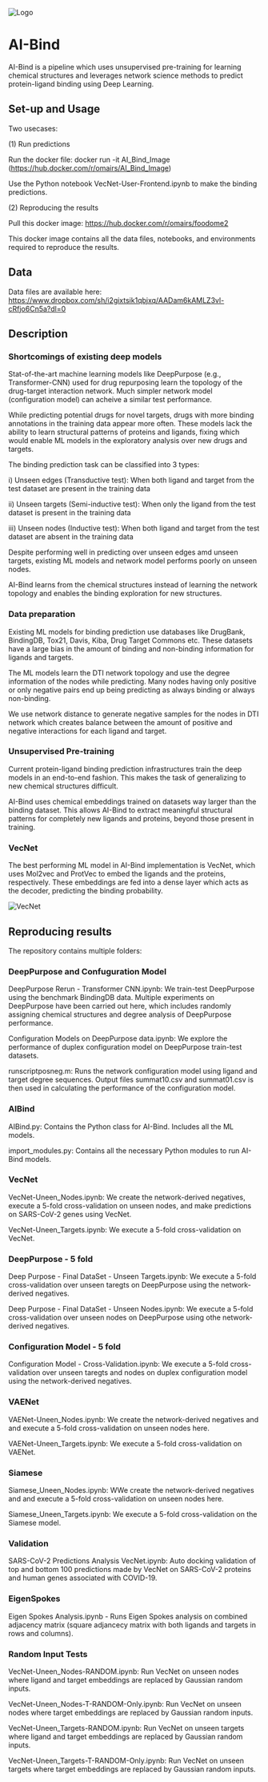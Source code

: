 ![Logo](https://github.com/ChatterjeeAyan/AI-Bind/blob/main/Images/NetSci_Logo.png)

# AI-Bind

AI-Bind is a pipeline which uses unsupervised pre-training for learning chemical structures and leverages network science methods to predict protein-ligand binding using Deep Learning. 

## Set-up and Usage

Two usecases:

(1) Run predictions  

Run the docker file: docker run -it AI_Bind_Image (https://hub.docker.com/r/omairs/AI_Bind_Image)

Use the Python notebook VecNet-User-Frontend.ipynb to make the binding predictions. 

(2) Reproducing the results 

Pull this docker image: https://hub.docker.com/r/omairs/foodome2

This docker image contains all the data files, notebooks, and environments required to reproduce the results. 

## Data

Data files are available here: https://www.dropbox.com/sh/i2gixtsik1qbjxq/AADam6kAMLZ3vl-cRfjo6Cn5a?dl=0

## Description 

### Shortcomings of existing deep models

Stat-of-the-art machine learning models like DeepPurpose (e.g., Transformer-CNN) used for drug repurposing learn the topology of the drug-target interaction network. Much simpler network model (configuration model) can acheive a similar test performance.

While predicting potential drugs for novel targets, drugs with more binding annotations in the training data appear more often. These models lack the ability to learn structural patterns of proteins and ligands, fixing which would enable ML models in the exploratory analysis over new drugs and targets.

The binding prediction task can be classified into 3 types: 

i) Unseen edges (Transductive test): When both ligand and target from the test dataset are present in the training data

ii) Unseen targets (Semi-inductive test): When only the ligand from the test dataset is present in the training data

iii) Unseen nodes (Inductive test): When both ligand and target from the test dataset are absent in the training data

Despite performing well in predicting over unseen edges amd unseen targets, existing ML models and network model performs poorly on unseen nodes. 

AI-Bind learns from the chemical structures instead of learning the network topology and enables the binding exploration for new structures.

### Data preparation

Existing ML models for binding prediction use databases like DrugBank, BindingDB, Tox21, Davis, Kiba, Drug Target Commons etc. These datasets have a large bias in the amount of binding and non-binding information for ligands and targets.

The ML models learn the DTI network topology and use the degree information of the nodes while predicting. Many nodes having only positive or only negative pairs end up being predicting as always binding or always non-binding. 

We use network distance to generate negative samples for the nodes in DTI network which creates balance between the amount of positive and negative interactions for each ligand and target.

### Unsupervised Pre-training

Current protein-ligand binding prediction infrastructures train the deep models in an end-to-end fashion. This makes the task of generalizing to new chemical structures difficult. 

AI-Bind uses chemical embeddings trained on datasets way larger than the binding dataset. This allows AI-Bind to extract meaningful structural patterns for completely new ligands and proteins, beyond those present in training. 

### VecNet

The best performing ML model in AI-Bind implementation is VecNet, which uses Mol2vec and ProtVec to embed the ligands and the proteins, respectively. These embeddings are fed into a dense layer which acts as the decoder, predicting the binding probability.

![VecNet](https://github.com/ChatterjeeAyan/AI-Bind/blob/main/Images/VecNet.png)

## Reproducing results

The repository contains multiple folders: 

### DeepPurpose and Confuguration Model

DeepPurpose Rerun - Transformer CNN.ipynb: We train-test DeepPurpose using the benchmark BindingDB data. Multiple experiments on DeepPurpose have been carried out here, which includes randomly assigning chemical structures and degree analysis of DeepPurpose performance.

Configuration Models on DeepPurpose data.ipynb: We explore the performance of duplex configuration model on DeepPurpose train-test datasets.

runscriptposneg.m: Runs the network configuration model using ligand and target degree sequences. Output files summat10.csv and summat01.csv is then used in calculating the performance of the configuration model.

### AIBind

AIBind.py: Contains the Python class for AI-Bind. Includes all the ML models. 

import_modules.py: Contains all the necessary Python modules to run AI-Bind models. 

### VecNet

VecNet-Uneen_Nodes.ipynb: We create the network-derived negatives, execute a 5-fold cross-validation on unseen nodes, and make predictions on SARS-CoV-2 genes using VecNet.

VecNet-Uneen_Targets.ipynb: We execute a 5-fold cross-validation on VecNet.

### DeepPurpose - 5 fold

Deep Purpose - Final DataSet - Unseen Targets.ipynb: We execute a 5-fold cross-validation over unseen taregts on DeepPurpose using the network-derived negatives.

Deep Purpose - Final DataSet - Unseen Nodes.ipynb: We execute a 5-fold cross-validation over unseen nodes on DeepPurpose using othe network-derived negatives.

### Configuration Model - 5 fold

Configuration Model - Cross-Validation.ipynb: We execute a 5-fold cross-validation over unseen taregts and nodes on duplex configuration model using the network-derived negatives.

### VAENet

VAENet-Uneen_Nodes.ipynb: We create the network-derived negatives and and execute a 5-fold cross-validation on unseen nodes here.

VAENet-Uneen_Targets.ipynb: We execute a 5-fold cross-validation on VAENet.

### Siamese

Siamese_Uneen_Nodes.ipynb: WWe create the network-derived negatives and and execute a 5-fold cross-validation on unseen nodes here.

Siamese_Uneen_Targets.ipynb: We execute a 5-fold cross-validation on the Siamese model.

### Validation

SARS-CoV-2 Predictions Analysis VecNet.ipynb: Auto docking validation of top and bottom 100 predictions made by VecNet on SARS-CoV-2 proteins and human genes associated with COVID-19.

### EigenSpokes

Eigen Spokes Analysis.ipynb - Runs Eigen Spokes analysis on combined adjacency matrix (square adjancecy matrix with both ligands and targets in rows and columns). 

### Random Input Tests

VecNet-Uneen_Nodes-RANDOM.ipynb: Run VecNet on unseen nodes where ligand and target embeddings are replaced by Gaussian random inputs.

VecNet-Uneen_Nodes-T-RANDOM-Only.ipynb: Run VecNet on unseen nodes where target embeddings are replaced by Gaussian random inputs.

VecNet-Uneen_Targets-RANDOM.ipynb: Run VecNet on unseen targets where ligand and target embeddings are replaced by Gaussian random inputs.

VecNet-Uneen_Targets-T-RANDOM-Only.ipynb: Run VecNet on unseen targets where target embeddings are replaced by Gaussian random inputs.











